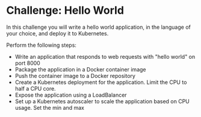 # Challenge: Hello World

In this challenge you will write a hello world application, in the language of your choice, and deploy it to Kubernetes.

Perform the following steps:

* Write an application that responds to web requests with "hello world" on port 8000
* Package the application in a Docker container image
* Push the container image to a Docker repository
* Create a Kubernetes deployment for the application. Limit the CPU to half a CPU core.
* Expose the application using a LoadBalancer
* Set up a Kubernetes autoscaler to scale the application based on CPU usage. Set the min and max
